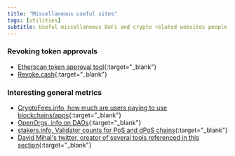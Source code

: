 ```yaml
---
title: "Miscellaneous useful sites"
tags: [utilities]
subtitle: Useful miscellaneous DeFi and crypto related websites people and organizations build.
---
```


### Revoking token approvals

- [Etherscan token approval tool](etherscan.io/tokenapprovalchecker){:target="_blank"}
- [Revoke.cash](https://revoke.cash/){:target="_blank"}

### Interesting general metrics

- [CryptoFees.info, how much are users paying to use blockchains/apps](https://cryptofees.info/){:target="_blank"}
- [OpenOrgs, info on DAOs](https://openorgs.info/){:target="_blank"}
- [stakers.info, Validator counts for PoS and dPoS chains](https://stakers.info/){:target="_blank"}
- [David Mihal's twitter, creator of several tools referenced in this section](https://twitter.com/dmihal){:target="_blank"}

